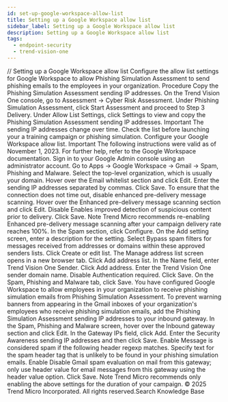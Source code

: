 ```yaml
---
id: set-up-google-workspace-allow-list
title: Setting up a Google Workspace allow list
sidebar_label: Setting up a Google Workspace allow list
description: Setting up a Google Workspace allow list
tags:
  - endpoint-security
  - trend-vision-one
---
```


/*<![CDATA[*/ $('#title').html($('meta[name=map-description]').attr('content')); /*]]>*/ Setting up a Google Workspace allow list Configure the allow list settings for Google Workspace to allow Phishing Simulation Assessment to send phishing emails to the employees in your organization. Procedure Copy the Phishing Simulation Assessment sending IP addresses. On the Trend Vision One console, go to Assessment → Cyber Risk Assessment. Under Phishing Simulation Assessment, click Start Assessment and proceed to Step 3 Delivery. Under Allow List Settings, click Settings to view and copy the Phishing Simulation Assessment sending IP addresses. Important The sending IP addresses change over time. Check the list before launching your a training campaign or phishing simulation. Configure your Google Workspace allow list. Important The following instructions were valid as of November 1, 2023. For further help, refer to the Google Workspace documentation. Sign in to your Google Admin console using an administrator account. Go to Apps → Google Workspace → Gmail → Spam, Phishing and Malware. Select the top-level organization, which is usually your domain. Hover over the Email whitelist section and click Edit. Enter the sending IP addresses separated by commas. Click Save. To ensure that the connection does not time out, disable enhanced pre-delivery message scanning. Hover over the Enhanced pre-delivery message scanning section and click Edit. Disable Enables improved detection of suspicious content prior to delivery. Click Save. Note Trend Micro recommends re-enabling Enhanced pre-delivery message scanning after your campaign delivery rate reaches 100%. In the Spam section, click Configure. On the Add setting screen, enter a description for the setting. Select Bypass spam filters for messages received from addresses or domains within these approved senders lists. Click Create or edit list. The Manage address list screen opens in a new browser tab. Click Add address list. In the Name field, enter Trend Vision One Sender. Click Add address. Enter the Trend Vision One sender domain name. Disable Authentication required. Click Save. On the Spam, Phishing and Malware tab, click Save. You have configured Google Workspace to allow employees in your organization to receive phishing simulation emails from Phishing Simulation Assessment. To prevent warning banners from appearing in the Gmail inboxes of your organization's employees who receive phishing simulation emails, add the Phishing Simulation Assessment sending IP addresses to your inbound gateway. In the Spam, Phishing and Malware screen, hover over the Inbound gateway section and click Edit. In the Gateway IPs field, click Add. Enter the Security Awareness sending IP addresses and then click Save. Enable Message is considered spam if the following header regexp matches. Specify text for the spam header tag that is unlikely to be found in your phishing simulation emails. Enable Disable Gmail spam evaluation on mail from this gateway; only use header value for email messages from this gateway using the header value option. Click Save. Note Trend Micro recommends only enabling the above settings for the duration of your campaign. © 2025 Trend Micro Incorporated. All rights reserved.Search Knowledge Base